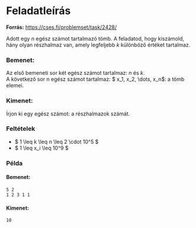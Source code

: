 # Feladatleírás
**Forrás:** https://cses.fi/problemset/task/2428/

Adott egy $n$ egész számot tartalmazó tömb. A feladatod, hogy kiszámold, hány olyan részhalmaz van, amely legfeljebb $k$ különböző értéket tartalmaz.
### **Bemenet:**
Az első bemeneti sor két egész számot tartalmaz: $n$ és $k$. <br>
A következő sor n egész számot tartalmaz: $ x_1, x_2, \dots, x_n$: a tömb elemei.
### **Kimenet:**
Írjon ki egy egész számot: a részhalmazok számát.

### **Feltételek**

- $ 1 \leq k \leq n \leq 2 \cdot 10^5 $
- $ 1 \leq x_i \leq 10^9 $

### **Példa**
#### **Bemenet:**
`5 2` <br>
`1 2 3 1 1`

#### **Kimenet:**
`10`